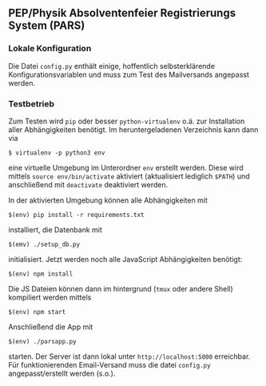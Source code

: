 ## PEP/Physik Absolventenfeier Registrierungs System (PARS)

### Lokale Konfiguration

Die Datei `config.py` enthält einige, hoffentlich selbsterklärende
Konfigurationsvariablen und muss zum Test des Mailversands angepasst werden.

### Testbetrieb

Zum Testen wird `pip` oder besser `python-virtualenv` o.ä. zur Installation
aller Abhängigkeiten benötigt. Im heruntergeladenen Verzeichnis kann dann
via

    $ virtualenv -p python3 env

eine virtuelle Umgebung im Unterordner `env` erstellt werden.
Diese wird mittels `source env/bin/activate` aktiviert (aktualisiert lediglich
`$PATH`) und anschließend mit `deactivate` deaktiviert werden.

In der aktivierten Umgebung können alle Abhängigkeiten mit

    $(env) pip install -r requirements.txt

installiert, die Datenbank mit

    $(emv) ./setup_db.py

initialisiert. Jetzt werden noch alle JavaScript Abhängigkeiten benötigt:

    $(env) npm install

Die JS Dateien können dann im hintergrund (`tmux` oder andere Shell) kompiliert
werden mittels

    $(env) npm start

Anschließend die App mit

    $(env) ./parsapp.py

starten. Der Server ist dann lokal unter `http://localhost:5000`
erreichbar. Für funktionierenden Email-Versand muss die datei `config.py`
angepasst/erstellt werden (s.o.).
